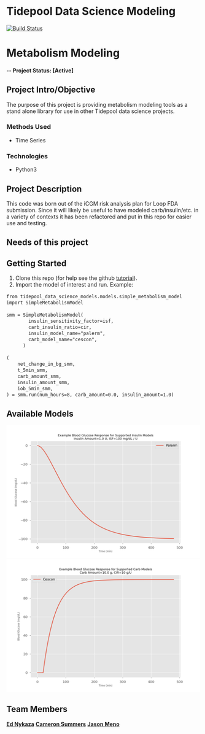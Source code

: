 # Tidepool Data Science Modeling

[![Build Status](https://travis-ci.com/tidepool-org/data-science-model-tools.svg?branch=master)](https://travis-ci.com/tidepool-org/data-science-model-tools)

# Metabolism Modeling

#### -- Project Status: [Active]

## Project Intro/Objective
The purpose of this project is providing metabolism modeling
tools as a stand alone library for use in other Tidepool
data science projects.

### Methods Used
* Time Series

### Technologies
* Python3

## Project Description
This code was born out of the iCGM risk analysis plan for Loop
FDA submission. Since it will likely be useful to have modeled
carb/insulin/etc. in a variety of contexts it has been refactored
and put in this repo for easier use and testing.

## Needs of this project


## Getting Started

1. Clone this repo (for help see the github [tutorial](https://help.github.com/articles/cloning-a-repository/)).
2. Import the model of interest and run. Example:
```
from tidepool_data_science_models.models.simple_metabolism_model import SimpleMetabolismModel

smm = SimpleMetabolismModel(
        insulin_sensitivity_factor=isf,
        carb_insulin_ratio=cir,
        insulin_model_name="palerm",
        carb_model_name="cescon",
      )

(
    net_change_in_bg_smm,
    t_5min_smm,
    carb_amount_smm,
    insulin_amount_smm,
    iob_5min_smm,
) = smm.run(num_hours=8, carb_amount=0.0, insulin_amount=1.0)
```



## Available Models

![Insulin Models](reports/figures/insulin_models_plot.png?raw=True)
![Carb Models](reports/figures/carb_models_plot.png?raw=True)


## Team Members

**[Ed Nykaza](https://github.com/ed-nykaza)**
**[Cameron Summers](https://github.com/scaubrey)**
**[Jason Meno](https://github.com/jameno)**


